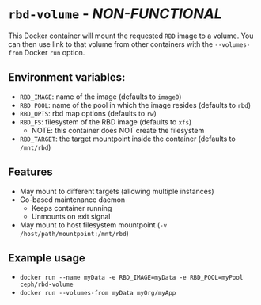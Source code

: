 # `rbd-volume` - *NON-FUNCTIONAL*

This Docker container will mount the requested `RBD` image to a volume.  You can then
use link to that volume from other containers with the `--volumes-from` Docker `run` option.

## Environment variables:
   * `RBD_IMAGE`: name of the image (defaults to `image0`)
   * `RBD_POOL`: name of the pool in which the image resides (defaults to `rbd`)
   * `RBD_OPTS`: rbd map options (defaults to `rw`)
   * `RBD_FS`: filesystem of the RBD image (defaults to `xfs`)
      * NOTE:  this container does NOT create the filesystem
   * `RBD_TARGET`: the target mountpoint inside the container (defaults to `/mnt/rbd`)

## Features
   * May mount to different targets (allowing multiple instances)
   * Go-based maintenance daemon
      * Keeps container running
      * Unmounts on exit signal
   * May mount to host filesystem mountpoint (`-v /host/path/mountpoint:/mnt/rbd`)

## Example usage

   * `docker run --name myData -e RBD_IMAGE=myData -e RBD_POOL=myPool ceph/rbd-volume`
   * `docker run --volumes-from myData myOrg/myApp`
